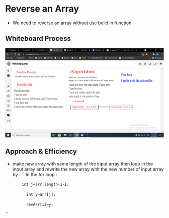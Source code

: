 # Reverse an Array
<!-- Description of the challenge -->
- We need to reverse an array without use build in function

## Whiteboard Process
<!-- Embedded whiteboard image -->
![img](./array-reverse.png)

## Approach & Efficiency
<!-- What approach did you take? Discuss Why. What is the Big O space/time for this approach? -->
- make new array with same length of the input array then loop in the input array and rewrite the new array with the new number of input array by :
``
In the for loop :

          int j=arr.length-1-i;

            int y=arr[j];

            revArr[i]=y;

``